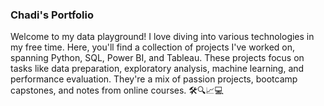 ### Chadi's Portfolio

Welcome to my data playground! I love diving into various technologies in my free time. Here, you'll find a collection of projects I've worked on, spanning Python, SQL, Power BI, and Tableau. These projects focus on tasks like data preparation, exploratory analysis, machine learning, and performance evaluation. They're a mix of passion projects, bootcamp capstones, and notes from online courses. 🛠️🔍📈💻

